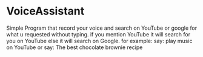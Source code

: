 # VoiceAssistant
Simple Program that record your voice and search on YouTube or google for what u requested without typing.
if you mention YouTube it will search for you on YouTube
else it will search on Google.
for example:
say: play music on YouTube
or
say: The best chocolate brownie recipe
